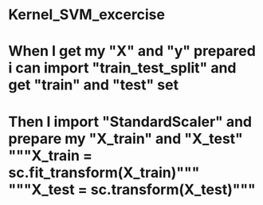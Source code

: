 # Kernel_SVM_excercise
# When I get my "X" and "y" prepared i can import "train_test_split" and get "train" and "test" set
# Then I import "StandardScaler" and prepare my "X_train" and "X_test" """X_train = sc.fit_transform(X_train)""" """X_test = sc.transform(X_test)"""
